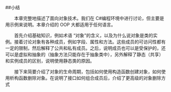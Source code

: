 ##小结

&emsp;&emsp;本章完整地描述了面向对象技术。我们在 C#编程环境中进行讨论，但主要是用示例来说明。本章介绍的 OOP 大都适用于任何语言。

&emsp;&emsp;首先介绍基础知识，例如术语 “对象”的含义，以及为什么说对象是类的实例。接着讨论对象有各种成员，例如字段、属性和方法。这些成员的可访问性都有一定的限制，然后解释了公共和私有成员。之后，说明成员也可以是受保护的，还可以是虚拟和抽象的（抽象方法只能存在于抽象类中），另外解释了静态（共享）和实例成员的区别，说明使用静态类的原因。

&emsp;&emsp;接下来简要介绍了对象的生命周期，包括如何使用构造函数创建对象，如何使用析构函数删除对象。在说明了接口如何组合成员后，介绍了更高级的对象删除方式